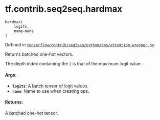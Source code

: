 <div itemscope itemtype="http://developers.google.com/ReferenceObject">
<meta itemprop="name" content="tf.contrib.seq2seq.hardmax" />
</div>

# tf.contrib.seq2seq.hardmax

``` python
hardmax(
    logits,
    name=None
)
```



Defined in [`tensorflow/contrib/seq2seq/python/ops/attention_wrapper.py`](https://www.tensorflow.org/code/tensorflow/contrib/seq2seq/python/ops/attention_wrapper.py).

Returns batched one-hot vectors.

The depth index containing the `1` is that of the maximum logit value.

#### Args:

* <b>`logits`</b>: A batch tensor of logit values.
* <b>`name`</b>: Name to use when creating ops.

#### Returns:

  A batched one-hot tensor.